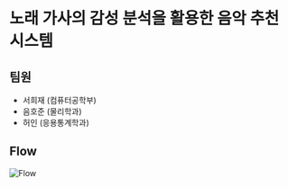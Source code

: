 # 노래 가사의 감성 분석을 활용한 음악 추천 시스템

## 팀원
- 서희재 (컴퓨터공학부)
- 음호준 (물리학과)
- 허인 (응용통계학과)

## Flow
![Flow](https://github.com/CUAI-CAU/Recommendation_Lyrics/blob/main/image/pipeline.png)
